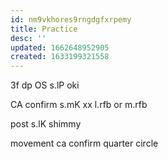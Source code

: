 ```yaml
---
id: nm9vkhores9rngdgfxrpemy
title: Practice
desc: ''
updated: 1662648952905
created: 1633199321558
---
```

3f dp OS s.lP oki

CA confirm s.mK xx l.rfb
	or m.rfb

post s.lK shimmy

movement
	ca confirm
		quarter circle
